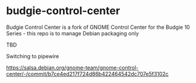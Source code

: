 # budgie-control-center
Budgie Control Center is a fork of GNOME Control Center for the Budgie 10 Series - this repo is to manage Debian packaging only

TBD

Switching to pipewire

https://salsa.debian.org/gnome-team/gnome-control-center/-/commit/b7ce4ed217f724d86b422464542dc707e5f3102c
